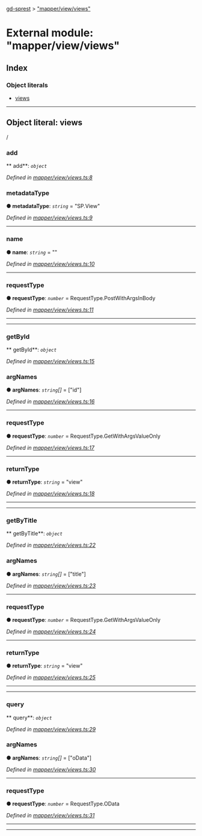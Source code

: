 [gd-sprest](../README.md) > ["mapper/view/views"](../modules/_mapper_view_views_.md)



# External module: "mapper/view/views"

## Index

### Object literals

* [views](_mapper_view_views_.md#views)



---
<a id="views"></a>

## Object literal: views


/


<a id="views.add"></a>

###  add

** add**:  *`object`* 

*Defined in [mapper/view/views.ts:8](https://github.com/gunjandatta/sprest/blob/3de79f1/src/mapper/view/views.ts#L8)*




<a id="views.add.metadatatype"></a>

###  metadataType

**●  metadataType**:  *`string`*  = "SP.View"

*Defined in [mapper/view/views.ts:9](https://github.com/gunjandatta/sprest/blob/3de79f1/src/mapper/view/views.ts#L9)*





___
<a id="views.add.name"></a>

###  name

**●  name**:  *`string`*  = ""

*Defined in [mapper/view/views.ts:10](https://github.com/gunjandatta/sprest/blob/3de79f1/src/mapper/view/views.ts#L10)*





___
<a id="views.add.requesttype"></a>

###  requestType

**●  requestType**:  *`number`*  =  RequestType.PostWithArgsInBody

*Defined in [mapper/view/views.ts:11](https://github.com/gunjandatta/sprest/blob/3de79f1/src/mapper/view/views.ts#L11)*





___

___
<a id="views.getbyid"></a>

###  getById

** getById**:  *`object`* 

*Defined in [mapper/view/views.ts:15](https://github.com/gunjandatta/sprest/blob/3de79f1/src/mapper/view/views.ts#L15)*




<a id="views.getbyid.argnames"></a>

###  argNames

**●  argNames**:  *`string`[]*  =  ["id"]

*Defined in [mapper/view/views.ts:16](https://github.com/gunjandatta/sprest/blob/3de79f1/src/mapper/view/views.ts#L16)*





___
<a id="views.getbyid.requesttype-1"></a>

###  requestType

**●  requestType**:  *`number`*  =  RequestType.GetWithArgsValueOnly

*Defined in [mapper/view/views.ts:17](https://github.com/gunjandatta/sprest/blob/3de79f1/src/mapper/view/views.ts#L17)*





___
<a id="views.getbyid.returntype"></a>

###  returnType

**●  returnType**:  *`string`*  = "view"

*Defined in [mapper/view/views.ts:18](https://github.com/gunjandatta/sprest/blob/3de79f1/src/mapper/view/views.ts#L18)*





___

___
<a id="views.getbytitle"></a>

###  getByTitle

** getByTitle**:  *`object`* 

*Defined in [mapper/view/views.ts:22](https://github.com/gunjandatta/sprest/blob/3de79f1/src/mapper/view/views.ts#L22)*




<a id="views.getbytitle.argnames-1"></a>

###  argNames

**●  argNames**:  *`string`[]*  =  ["title"]

*Defined in [mapper/view/views.ts:23](https://github.com/gunjandatta/sprest/blob/3de79f1/src/mapper/view/views.ts#L23)*





___
<a id="views.getbytitle.requesttype-2"></a>

###  requestType

**●  requestType**:  *`number`*  =  RequestType.GetWithArgsValueOnly

*Defined in [mapper/view/views.ts:24](https://github.com/gunjandatta/sprest/blob/3de79f1/src/mapper/view/views.ts#L24)*





___
<a id="views.getbytitle.returntype-1"></a>

###  returnType

**●  returnType**:  *`string`*  = "view"

*Defined in [mapper/view/views.ts:25](https://github.com/gunjandatta/sprest/blob/3de79f1/src/mapper/view/views.ts#L25)*





___

___
<a id="views.query"></a>

###  query

** query**:  *`object`* 

*Defined in [mapper/view/views.ts:29](https://github.com/gunjandatta/sprest/blob/3de79f1/src/mapper/view/views.ts#L29)*




<a id="views.query.argnames-2"></a>

###  argNames

**●  argNames**:  *`string`[]*  =  ["oData"]

*Defined in [mapper/view/views.ts:30](https://github.com/gunjandatta/sprest/blob/3de79f1/src/mapper/view/views.ts#L30)*





___
<a id="views.query.requesttype-3"></a>

###  requestType

**●  requestType**:  *`number`*  =  RequestType.OData

*Defined in [mapper/view/views.ts:31](https://github.com/gunjandatta/sprest/blob/3de79f1/src/mapper/view/views.ts#L31)*





___

___


